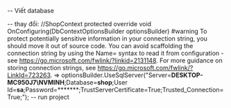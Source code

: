 -- Viết database

-- thay đổi:
 //ShopContext
     protected override void OnConfiguring(DbContextOptionsBuilder optionsBuilder)
#warning To protect potentially sensitive information in your connection string, you should move it out of source code. You can avoid scaffolding the connection string by using the Name= syntax to read it from configuration - see https://go.microsoft.com/fwlink/?linkid=2131148. For more guidance on storing connection strings, see https://go.microsoft.com/fwlink/?LinkId=723263.
        => optionsBuilder.UseSqlServer("Server=**DESKTOP-MC950J7\\NVMINH**;Database=**shop**;User Id=**sa**;Password=*******;TrustServerCertificate=True;Trusted_Connection=True;");
-- run project
